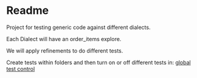 # Readme

Project for testing generic code against different dialects.

Each Dialect will have an order_items explore.

We will apply refinements to do different tests.

Create tests within folders and then turn on or off different tests in:
[global test control](https://turtletown.dev.looker.com/projects/connections_test/files/__tests/global_test_control.lkml)
